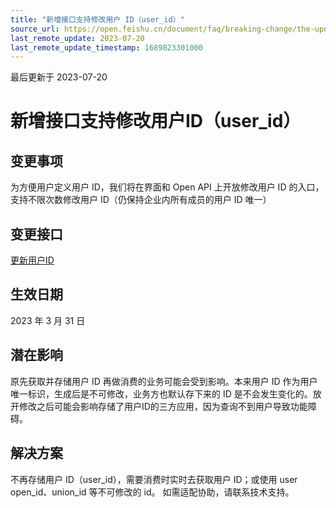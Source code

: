 ```yaml
---
title: "新增接口支持修改用户 ID（user_id）"
source_url: https://open.feishu.cn/document/faq/breaking-change/the-update-member-api-supports-modifying-the-user-id
last_remote_update: 2023-07-20
last_remote_update_timestamp: 1689823301000
---
```

最后更新于 2023-07-20

# 新增接口支持修改用户ID（user_id）

## 变更事项
为方便用户定义用户 ID，我们将在界面和 Open API 上开放修改用户 ID 的入口，支持不限次数修改用户 ID（仍保持企业内所有成员的用户 ID 唯一）

## 变更接口
[更新用户ID](https://open.feishu.cn/document/uAjLw4CM/ukTMukTMukTM/reference/contact-v3/user/update_user_id)

## 生效日期
2023 年 3 月 31 日

## 潜在影响
原先获取并存储用户 ID 再做消费的业务可能会受到影响。本来用户 ID 作为用户唯一标识，生成后是不可修改，业务方也默认存下来的 ID 是不会发生变化的。放开修改之后可能会影响存储了用户ID的三方应用，因为查询不到用户导致功能障碍。

## 解决方案
不再存储用户 ID（user_id），需要消费时实时去获取用户 ID；或使用 user open_id、union_id 等不可修改的 id。
如需适配协助，请联系技术支持。
